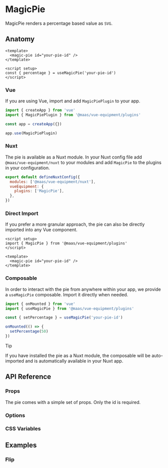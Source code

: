 # MagicPie

MagicPie renders a percentage based value as `SVG`.

<ComponentPreview src="./demo/DefaultDemo.vue" />

<!--@include: @/apps/docs/src/content/snippets/overview.md-->

## Anatomy

```vue
<template>
  <magic-pie id="your-pie-id" />
</template>

<script setup>
const { percentage } = useMagicPie('your-pie-id')
</script>
```

<!--@include: @/apps/docs/src/content/snippets/installation.md-->

### Vue

If you are using Vue, import and add `MagicPiePlugin` to your app.

```js
import { createApp } from 'vue'
import { MagicPiePlugin } from '@maas/vue-equipment/plugins'

const app = createApp({})

app.use(MagicPiePlugin)
```

### Nuxt

The pie is available as a Nuxt module. In your Nuxt config file add `@maas/vue-equipment/nuxt` to your modules and add `MagicPie` to the plugins in your configuration.

```js
export default defineNuxtConfig({
  modules: ['@maas/vue-equipment/nuxt'],
  vueEquipment: {
    plugins: ['MagicPie'],
  },
})
```

### Direct Import

If you prefer a more granular approach, the pie can also be directly imported into any Vue component.

```vue
<script setup>
import { MagicPie } from '@maas/vue-equipment/plugins'
</script>

<template>
  <magic-pie id="your-pie-id" />
</template>
```

### Composable

In order to interact with the pie from anywhere within your app, we provide a `useMagicPie` composable. Import it directly when needed.

```js
import { onMounted } from 'vue'
import { useMagicPie } from '@maas/vue-equipment/plugins'

const { setPercentage } = useMagicPie('your-pie-id')

onMounted(() => {
  setPercentage(50)
})
```

> [!TIP]
> If you have installed the pie as a Nuxt module, the composable will be auto-imported and is automatically available in your Nuxt app.

## API Reference

### Props

The pie comes with a simple set of props. Only the id is required.

<ProseTable
  :columns="[
    { label: 'Prop' },
    { label: 'Type' },
    { label: 'Required' }
  ]"
  :rows="[
    {
      items: [
        {
          label: 'id',
          description: 'Providing an id is required. Can either be a string or a ref.'
        },
        {
          label: 'MaybeRef\<string\>',
          escape: true
        },
        {
          label: 'true'
        }
      ]
    },
    {
      items: [
        {
          label: 'options',
          description: 'Refer to the [options table](#options) for details.'
        },
        {
          label: 'MagicPieOptions'
        },
        {
          label: 'false'
        }
      ]
    }
  ]"
/>

### Options

<ProseTable
  :columns="[
    { label: 'Option' },
    { label: 'Type' },
    { label: 'Default' }
  ]"
  :rows="[
    {
      items: [
        {
          label: 'flip',
          description: 'Invert the SVG’s path direction.'
        },
        {
          label: 'boolean'
        },
        {
          label: 'false'
        }
      ]
    }
  ]"
/>

### CSS Variables

<ProseTable 
  :columns="[
    { label: 'Variable' },
    { label: 'Default' }
  ]"
  :rows="[
    {
      items: [
        { label: '--magic-pie-background' },
        { label: 'transparent' }
      ]
    },
    {
      items: [
        { label: '--magic-pie-foreground' },
        { label: 'currentColor' }
      ]
    }
  ]"
/>

## Examples

### Flip

<ComponentPreview src="./demo/FlipDemo.vue" />
